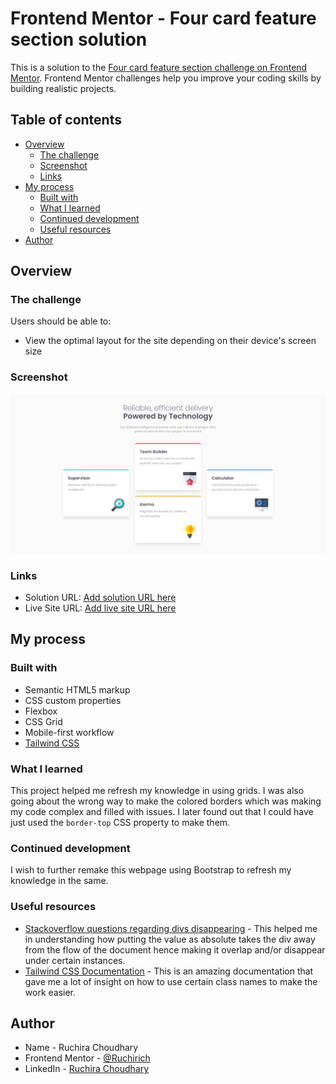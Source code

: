# Frontend Mentor - Four card feature section solution

This is a solution to the [Four card feature section challenge on Frontend Mentor](https://www.frontendmentor.io/challenges/four-card-feature-section-weK1eFYK). Frontend Mentor challenges help you improve your coding skills by building realistic projects. 

## Table of contents

- [Overview](#overview)
  - [The challenge](#the-challenge)
  - [Screenshot](#screenshot)
  - [Links](#links)
- [My process](#my-process)
  - [Built with](#built-with)
  - [What I learned](#what-i-learned)
  - [Continued development](#continued-development)
  - [Useful resources](#useful-resources)
- [Author](#author)

## Overview

### The challenge

Users should be able to:

- View the optimal layout for the site depending on their device's screen size

### Screenshot

![](./images/Screenshot%202023-02-03%20at%2016-58-49%20Frontend%20Mentor%20Four%20card%20feature%20section.png)

### Links

- Solution URL: [Add solution URL here](https://your-solution-url.com)
- Live Site URL: [Add live site URL here](https://your-live-site-url.com)

## My process

### Built with

- Semantic HTML5 markup
- CSS custom properties
- Flexbox
- CSS Grid
- Mobile-first workflow
- [Tailwind CSS](https://tailwindcss.com/)

### What I learned
This project helped me refresh my knowledge in using grids. I was also going about the wrong way to make the colored borders which was making my code complex and filled with issues. I later found out that I could have just used the `border-top` CSS property to make them.

### Continued development

I wish to further remake this webpage using Bootstrap to refresh my knowledge in the same.


### Useful resources

- [Stackoverflow questions regarding divs disappearing](https://stackoverflow.com/questions/21534454/div-disappears-when-height-is-a-percentage-or-auto) - This helped me in understanding how putting the value as absolute takes the div away from the flow of the document hence making it overlap and/or disappear under certain instances.
- [Tailwind CSS Documentation](https://tailwindcss.com/docs/installation) - This is an amazing documentation that gave me a lot of insight on how to use certain class names to make the work easier.

## Author

- Name - Ruchira Choudhary
- Frontend Mentor - [@Ruchirich](https://www.frontendmentor.io/profile/Ruchirich)
- LinkedIn - [Ruchira Choudhary](https://www.linkedin.com/in/ruchira-choudhary/)
